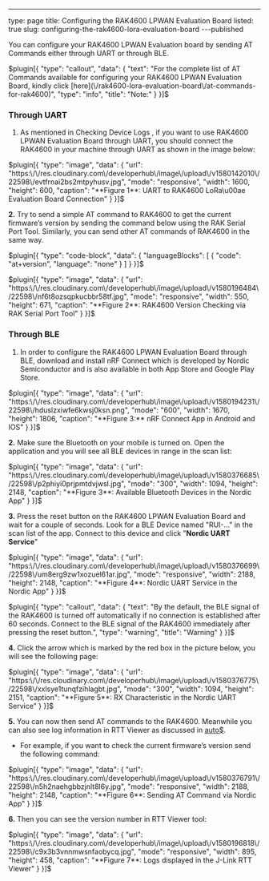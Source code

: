---
type: page
title: Configuring the RAK4600 LPWAN Evaluation Board
listed: true
slug: configuring-the-rak4600-lora-evaluation-board
---published

You can configure your RAK4600 LPWAN Evaluation board by sending AT Commands either through UART or through BLE.

$plugin[{
    "type": "callout",
    "data": {
        "text": "For the complete list of AT Commands available for configuring your RAK4600 LPWAN Evaluation Board,  kindly click [here](\/rak4600-lora-evaluation-board\/at-commands-for-rak4600)",
        "type": "info",
        "title": "Note:"
    }
}]$

### Through UART

1. As mentioned in Checking Device Logs , if you want to use RAK4600 LPWAN Evaluation Board through UART, you should connect the RAK4600 in your machine through UART as shown in the image below:

$plugin[{
    "type": "image",
    "data": {
        "url": "https:\/\/res.cloudinary.com\/developerhub\/image\/upload\/v1580142010\/22598\/evtfrnai2bs2mtpyhusv.jpg",
        "mode": "responsive",
        "width": 1600,
        "height": 600,
        "caption": "**Figure 1**: UART to RAK4600 LoRa\u00ae  Evaluation Board Connection"
    }
}]$

**2.** Try to send a simple AT command to RAK4600 to get the current firmware’s version by sending the command below using the RAK Serial Port Tool. Similarly, you can send other AT commands of RAK4600 in the same way.

$plugin[{
    "type": "code-block",
    "data": {
        "languageBlocks": [
            {
                "code": "at+version",
                "language": "none"
            }
        ]
    }
}]$

$plugin[{
    "type": "image",
    "data": {
        "url": "https:\/\/res.cloudinary.com\/developerhub\/image\/upload\/v1580196484\/22598\/nf6t8ozsqpkucbbr58tf.jpg",
        "mode": "responsive",
        "width": 550,
        "height": 671,
        "caption": "**Figure 2**: RAK4600 Version Checking via RAK Serial Port Tool"
    }
}]$

### Through BLE

1. In order to configure the RAK4600 LPWAN Evaluation Board through BLE, download and install nRF Connect which is developed by Nordic Semiconductor and is also available in both App Store and Google Play Store.

$plugin[{
    "type": "image",
    "data": {
        "url": "https:\/\/res.cloudinary.com\/developerhub\/image\/upload\/v1580194231\/22598\/hduslzxiwfe6kwsj0ksn.png",
        "mode": "600",
        "width": 1670,
        "height": 1806,
        "caption": "**Figure 3:** nRF Connect App in Android and IOS"
    }
}]$

**2.** Make sure the Bluetooth on your mobile is turned on. Open the application and you will see all BLE devices in range in the scan list:

$plugin[{
    "type": "image",
    "data": {
        "url": "https:\/\/res.cloudinary.com\/developerhub\/image\/upload\/v1580376685\/22598\/p2phiyi0prjpmtdvjwsl.jpg",
        "mode": "300",
        "width": 1094,
        "height": 2148,
        "caption": "**Figure 3**: Available Bluetooth Devices in the Nordic App"
    }
}]$

**3.** Press the reset button on the RAK4600 LPWAN Evaluation Board and wait for a couple of seconds. Look for a BLE Device named "RUI-..." in the scan list of the app. Connect to this device and click "**Nordic UART Service**"

$plugin[{
    "type": "image",
    "data": {
        "url": "https:\/\/res.cloudinary.com\/developerhub\/image\/upload\/v1580376699\/22598\/um8erg9zw1xozuel61ar.jpg",
        "mode": "responsive",
        "width": 2188,
        "height": 2148,
        "caption": "**Figure 4**: Nordic UART Service in the Nordic App"
    }
}]$

$plugin[{
    "type": "callout",
    "data": {
        "text": "By the default, the BLE signal of the RAK4600 is turned off automatically if no connection is established after 60 seconds. Connect to the BLE signal of the RAK4600 immediately after pressing the reset button.",
        "type": "warning",
        "title": "Warning"
    }
}]$

**4.** Click the arrow which is marked by the red box in the picture below, you will see the following page:

$plugin[{
    "type": "image",
    "data": {
        "url": "https:\/\/res.cloudinary.com\/developerhub\/image\/upload\/v1580376775\/22598\/xxlsye1tunqfzihlagbt.jpg",
        "mode": "300",
        "width": 1094,
        "height": 2151,
        "caption": "**Figure 5**: RX Characteristic in the Nordic UART Service"
    }
}]$

**5.** You can now then send AT commands to the RAK4600. Meanwhile you can also see log information in RTT Viewer as discussed in [auto$](/rak4600-lora-evaluation-board/checking-device-logs#through-j-link-rtt-viewer).

- For example, if you want to check the current firmware’s version send the following command:

$plugin[{
    "type": "image",
    "data": {
        "url": "https:\/\/res.cloudinary.com\/developerhub\/image\/upload\/v1580376791\/22598\/n5h2naehgbbzjnlt8l6y.jpg",
        "mode": "responsive",
        "width": 2188,
        "height": 2148,
        "caption": "**Figure 6**: Sending AT Command via Nordic App"
    }
}]$

**6.** Then you can see the version number in RTT Viewer tool:

$plugin[{
    "type": "image",
    "data": {
        "url": "https:\/\/res.cloudinary.com\/developerhub\/image\/upload\/v1580196818\/22598\/c9x3b3vnnmwsnfaobycq.jpg",
        "mode": "responsive",
        "width": 895,
        "height": 458,
        "caption": "**Figure 7**: Logs displayed in the J-Link RTT Viewer"
    }
}]$

